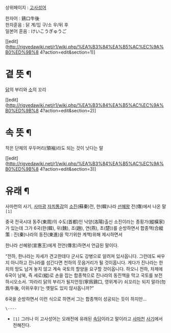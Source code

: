 상위페이지 : [고사성어](%EA%B3%A0%EC%82%AC%EC%84%B1%EC%96%B4.md)

한자어 : 鷄口牛後  
한자훈음 : 닭 계/입 구/소 우/뒤 후  
일본어 훈음 : けいこうぎゅうご

[[edit](http://rigvedawiki.net/r1/wiki.php/%EA%B3%84%EA%B5%AC%EC%9A%B0%ED%9B%8
4?action=edit&section=1)]

# 곁 뜻 ¶

[닭](%EB%8B%AD.md)의 부리와 [소](%EC%86%8C.md)의 꼬리

  

[[edit](http://rigvedawiki.net/r1/wiki.php/%EA%B3%84%EA%B5%AC%EC%9A%B0%ED%9B%8
4?action=edit&section=2)]

# 속 뜻 ¶

작은 단체의 우두머리(領袖)라도 되는 것이 낫다는 말

  

[[edit](http://rigvedawiki.net/r1/wiki.php/%EA%B3%84%EA%B5%AC%EC%9A%B0%ED%9B%8
4?action=edit&section=3)]

# 유래 ¶

사마천의 사기, [사마광](%EC%82%AC%EB%A7%88%EA%B4%91.md)
[자치통감](%EC%9E%90%EC%B9%98%ED%86%B5%EA%B0%90.md)의
[소진](%EC%86%8C%EC%A7%84.md)(蘇秦)전, 한(韓)나라
[선혜왕](%EC%84%A0%ED%98%9C%EC%99%95.md) 전(傳)에서 나온 말`[1]`

  

중국 전국시대 동주(東周)의 수도(首都)인 낙양(洛陽)출신 소진이라는 종횡가(縱橫家)가 있는데 그가 6국(한(韓), 위(魏), 조(趙),
연(燕), 초(楚))를 순방하면서 합종책(合縱策 : 진(秦)나라의 동진(東進)을 막기위한 계책)위해 제시하면서

  

한나라 선혜왕(宣惠王)에게 전언(傳言)하면서 언급된 말이다.  

  

“전하, 한나라는 자세가 견고한데다 군사도 강병으로 알려져 있사옵니다. 그런데도 싸우지 아니하고 진나라를 섬긴다면 천하의 웃음거리가 될
것이옵니다. 게다가 진나라는 한 치의 땅도 남겨 놓지 않고 계속 국토의 할양을 요구할 것이옵니다. 하오니 전하, 차제에 6국이 남북, 즉
세로(縱)로 손을 잡는 합종책으로 진나라의 동진책을 막고 국토를 보전하시오소서. ‘차라리 닭의 부리가 될지언정(寧爲鷄口, 영위계구) 쇠꼬리는
되지 말라(勿爲牛後, 이위우후)’는 옛말도 있지 않사옵니까?”

6국을 순방하면서 이런 식으로 하면서 그는 합종책이 성공되는 듯이 하지만...  

`\----`

  * `[1]` 그러나 이 고사성어는 오래전에 유래된 [속담](%EC%86%8D%EB%8B%B4.md)이라고 말이라고 [사마천](%EC%82%AC%EB%A7%88%EC%B2%9C.md) [사기](%EC%82%AC%EA%B8%B0.md)에서 전해진다.

